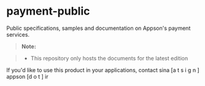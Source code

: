 # payment-public
Public specifications, samples and documentation on Appson's payment services. 

> **Note:**

> - This repository only hosts the documents for the latest edition


If you'd like to use this product in your applications, contact sina [a t s i g n ] appson [d o t ] ir 